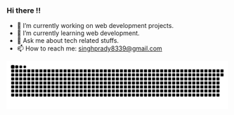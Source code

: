 
### Hi there !!


- 🔭 I’m currently working on web development projects.
- 🌱 I’m currently learning web development.
- 💬 Ask me about tech related stuffs.
- 📫 How to reach me: singhprady8339@gmail.com


<p align="center">
  <img src="https://github.com/prady8339/prady8339/blob/output/github-contribution-grid-snake.svg" alt="snake"></center>
</p>
